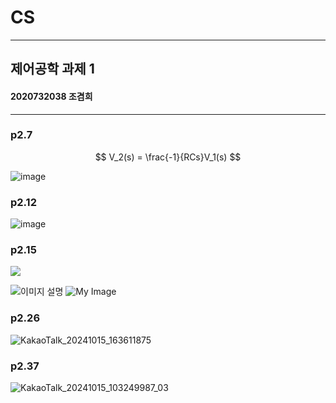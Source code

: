# CS
---
## 제어공학 과제 1
#### 2020732038 조겸희

---
### p2.7
   
$$ V_2(s) = \frac{-1}{RCs}V_1(s) $$   

![image](https://github.com/user-attachments/assets/e8a7e248-11a0-4259-9d1d-cc4d26bb57f5)

### p2.12
   
![image](https://github.com/user-attachments/assets/0866dac8-2fde-44b6-8333-71f3952d33aa)

### p2.15
![](https://drive.google.com/uc?id=187jRy0bazE6G48fcPosYX0RxyyZb8RJGd)

![이미지 설명](https://drive.google.com/uc?id=187jRy0bazE6G48fcPosYX0RxyyZb8RJGd)
   ![My Image](https://raw.githubusercontent.com/gmlruawh/CS/branch/path_to_image/image.jpg)

### p2.26
![KakaoTalk_20241015_163611875](https://github.com/user-attachments/assets/62d3655c-a61c-4c86-8b29-7515527de7f6)

### p2.37
![KakaoTalk_20241015_103249987_03](https://github.com/user-attachments/assets/0fe0d4b5-1ffa-40c5-8ea5-af80f3dfffd3)
